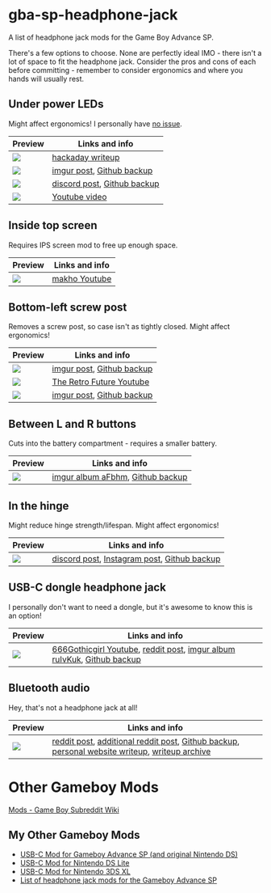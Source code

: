 # gba-sp-headphone-jack
 A list of headphone jack mods for the Game Boy Advance SP.
 
 There's a few options to choose. None are perfectly ideal IMO - there isn't a lot of space to fit the headphone jack. Consider the pros and cons of each before committing - remember to consider ergonomics and where you hands will usually rest.

## Under power LEDs
Might affect ergonomics! I personally have [no issue](under-power-LED-ergonomics.jpg).

Preview | Links and info
------------ | -------------
![](thumbnails/hackaday-173427-gba-sp-headphone-jack-mod.jpg) | [hackaday writeup](https://hackaday.io/project/173427-gba-sp-headphone-jack-mod)
![](thumbnails/imgur-da826qH.jpg) | [imgur post](https://imgur.com/a/da826qH), [Github backup](backups/imgur-da826qH/)
![](thumbnails/discord-orangeglo.png) | [discord post](https://discordapp.com/channels/246604458744610816/332487777986019337/734842804538179667), [Github backup](backups/discord-orangeglo.png)
![](thumbnails/youtube-W3H48VH9VDw.png) | [Youtube video](https://www.youtube.com/watch?v=W3H48VH9VDw)

## Inside top screen
Requires IPS screen mod to free up enough space.

Preview | Links and info
------------ | -------------
![](thumbnails/youtube-L5i0NNrpfFw.png) | [makho Youtube](https://www.youtube.com/watch?v=L5i0NNrpfFw)

## Bottom-left screw post
Removes a screw post, so case isn't as tightly closed. Might affect ergonomics!

Preview | Links and info
------------ | -------------
![](thumbnails/imgur-mqhpRvp.jpg) | [imgur post](https://imgur.com/a/mqhpRvp), [Github backup](backups/imgur-mqhpRvp/)
![](thumbnails/youtube-MOywVfRrYTg.png) | [The Retro Future Youtube](https://www.youtube.com/watch?v=MOywVfRrYTg)
![](thumbnails/imgur-xWTdjy3.jpg) | [imgur post](https://imgur.com/gallery/xWTdjy3), [Github backup](backups/imgur-xWTdjy3/)

## Between L and R buttons
Cuts into the battery compartment - requires a smaller battery.

Preview | Links and info
------------ | -------------
![](thumbnails/imgur-aFbhm.jpg) | [imgur album aFbhm](https://imgur.com/a/aFbhm), [Github backup](backups/imgur-aFbhm/)

## In the hinge
Might reduce hinge strength/lifespan. Might affect ergonomics!

Preview | Links and info
------------ | -------------
![](thumbnails/discord-sammy.sam.jpg) | [discord post](https://discordapp.com/channels/246604458744610816/332487777986019337/733445195001102468), [Instagram post](https://www.instagram.com/p/CCzr_ZOlZCR/), [Github backup](backups/discord-sammy.sam/)

## USB-C dongle headphone jack
I personally don't want to need a dongle, but it's awesome to know this is an option!

Preview | Links and info
------------ | -------------
![](thumbnails/youtube-5_2sGFCsaPw.png) | [666Gothicgirl Youtube](https://www.youtube.com/watch?v=5_2sGFCsaPw), [reddit post](https://www.reddit.com/r/Gameboy/comments/e62yc5/complete_my_cover_for_the_usb_c_port_that_i_build/f9qq91v/), [imgur album ruIvKuk](https://imgur.com/a/ruIvKuk), [Github backup](backups/imgur-ruIvKuk/)

## Bluetooth audio
Hey, that's not a headphone jack at all!

Preview | Links and info
------------ | -------------
![](thumbnails/gameboy-subreddit-eg937m.jpg) | [reddit post](https://www.reddit.com/r/Gameboy/comments/eg937m/gameboy_advance_sp_bluetooth_audio_mod/), [additional reddit post](https://www.reddit.com/r/Gameboy/comments/gc5k7x/gba_with_bluetooth_audio/), [Github backup](backups/gameboy-subreddit-eg937m/), [personal website writeup](https://mmax.tech/?p=3895&lang=en), [writeup archive](https://web.archive.org/web/20201025163111/https://mmax.tech/?p=3895&lang=en)


# Other Gameboy Mods

[Mods - Game Boy Subreddit Wiki](https://www.reddit.com/r/GameBoy/wiki/mods)

## My Other Gameboy Mods

* [USB-C Mod for Gameboy Advance SP (and original Nintendo DS)](https://github.com/rorosaurus/gba-sp-usb-c/)
* [USB-C Mod for Nintendo DS Lite](https://github.com/rorosaurus/nds-lite-usb-c/)
* [USB-C Mod for Nintendo 3DS XL](https://github.com/rorosaurus/3ds-xl-usb-c/)
* [List of headphone jack mods for the Gameboy Advance SP](https://github.com/rorosaurus/gba-sp-headphone-jack/)